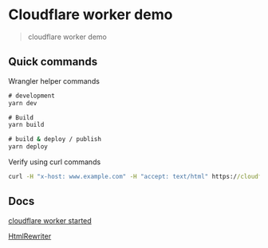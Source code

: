 # Cloudflare worker demo

> cloudflare worker demo

## Quick commands

Wrangler helper commands

```cmd
# development
yarn dev

# Build
yarn build

# build & deploy / publish
yarn deploy
```

Verify using curl commands

```cmd
curl -H "x-host: www.example.com" -H "accept: text/html" https://cloudflare-worker-demo.samar-2020.workers.dev | less
```

## Docs

[cloudflare worker started](https://developers.cloudflare.com/workers/learning/getting-started)

[HtmlRewriter](https://developers.cloudflare.com/workers/runtime-apis/html-rewriter)
